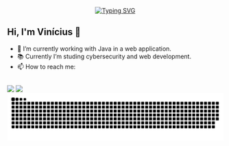 <div align="center">
  
  <a href="https://git.io/typing-svg"><img src="https://readme-typing-svg.demolab.com?font=Fira+Code&color=21b900&pause=1000&weight=700&lines=Welcome+to+my+profile!+%CB%99%E1%B5%95%C2%AF" alt="Typing SVG" /></a>
</div>

## Hi, I'm Vinícius 👋
 
- 🔭 I’m currently working with Java in a web application.
- 📚 Currently I’m studing cybersecurity and web development.
- 📫 How to reach me:

##
<div> 
  <a href = "mailto:vncsmoraes.dev@gmail.com"><img src="https://img.shields.io/badge/-Gmail-%23333?style=for-the-badge&logo=gmail&logoColor=white" target="_blank"></a>
  <a href="https://www.linkedin.com/in/vinícius-moraes-" target="_blank"><img src="https://img.shields.io/badge/-LinkedIn-%230077B5?style=for-the-badge&logo=linkedin&logoColor=white" target="_blank"></a> 
  
</div>


<picture align="center">
  <source media="(prefers-color-scheme: dark)" srcset="https://raw.githubusercontent.com/vncs001/vncs001/output/github-contribution-grid-snake-dark.svg">
  <source media="(prefers-color-scheme: light)" srcset="https://raw.githubusercontent.com/mari4souza/mari4souza/output/github-contribution-grid-snake-dark.svg">
  <img align="center" alt="github contribution grid snake animation" src="https://raw.githubusercontent.com/mari4souza/mari4souza/output/github-contribution-grid-snake.svg">
</picture>

